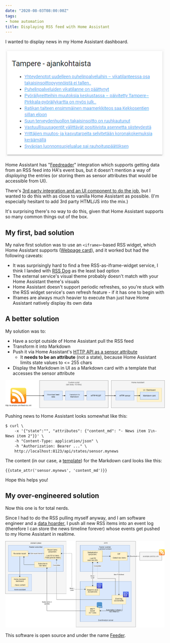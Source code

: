 ```yaml
---
date: "2020-08-03T08:00:00Z"
tags:
- home automation
title: Displaying RSS feed with Home Assistant
---
```


I wanted to display news in my Home Assistant dashboard.

![](home-assistant-rss.png)

Home Assistant has "[Feedreader](https://www.home-assistant.io/integrations/feedreader/)"
integration which supports getting data from an RSS feed into HA's event bus, but it doesn't
mention a way of *displaying* the entries (or storing them as sensor attributes that would
be accessible from UI).

There's
[3rd party integration and an UI component to do the job](https://community.home-assistant.io/t/lovelace-rss-feed-parser-plugin-list-card/64637),
but I wanted to do this with as close to vanilla Home Assistant as possible. (I'm especially
hesitant to add 3rd party HTML/JS into the mix.)

It's surprising there's no way to do this, given that Home Assistant supports so many common
things out of the box.


My first, bad solution
----------------------

My naïve first solution was to use an `<iframe>`-based RSS widget, which Home Assistant
supports ([Webpage card](https://www.home-assistant.io/lovelace/iframe/)), and it worked
but had the following caveats:

- It was surprisingly hard to find a free RSS-as-iframe-widget service, I think I landed
  with [RSS Dog](https://www.rssdog.com/) as the least bad option
- The external service's visual theme probably doesn't match with your Home Assistant theme's visuals
- Home Assistant doesn't support periodic refreshes, so you're stuck with the RSS widget
  service's own refresh feature - if it has one to begin with
- Iframes are always much heavier to execute than just have Home Assistant natively display its own data


A better solution
-----------------

My solution was to:

- Have a script outside of Home Assistant pull the RSS feed
- Transform it into Markdown
- Push it via Home Assistant's [HTTP API as a sensor attribute](https://www.home-assistant.io/integrations/http/#sensor)
	* It **needs to be an attribute** (not a state), because Home Assistant limits state values to <= 255 chars
- Display the Markdown in UI as a Markdown card with a template that accesses the sensor attribute

![](home-assistant-rss-drawing.png)

Pushing news to Home Assistant looks somewhat like this:

	$ curl \
	    -x '{"state":"", "attributes": {"content_md": "- News item 1\n- News item 2"}}' \
	    -h "Content-Type: application/json" \
	    -h "Authorization: Bearer ..." \
	    http://localhost:8123/api/states/sensor.mynews

The content (in our case, a
[template](https://www.home-assistant.io/docs/configuration/templating/#home-assistant-template-extensions))
for the Markdown card looks like this:

	{{state_attr('sensor.mynews', 'content_md')}}

Hope this helps you!


My over-engineered solution
---------------------------

Now this one is for total nerds.

Since I had to do the RSS pulling myself anyway, and I am software engineer and a
[data hoarder](https://www.reddit.com/r/DataHoarder/), I push all new RSS items into an
event log (therefore I can store the news timeline forever) whose events get pushed to my
Home Assistant in realtime.

![](home-assistant-rss-feeder.png)

This software is open source and under the name [Feeder](https://github.com/joonas-fi/feeder).
